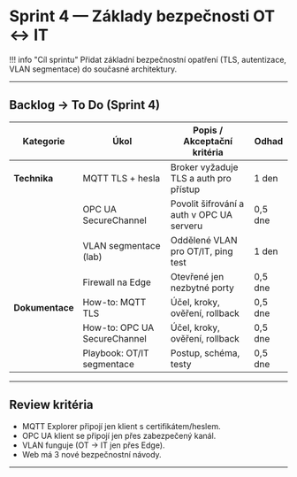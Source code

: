 # Sprint 4 — Základy bezpečnosti OT ↔ IT

!!! info "Cíl sprintu"
    Přidat základní bezpečnostní opatření (TLS, autentizace, VLAN segmentace) do současné architektury.

---

## Backlog → To Do (Sprint 4)

| Kategorie      | Úkol                         | Popis / Akceptační kritéria | Odhad |
|----------------|------------------------------|-----------------------------|-------|
| **Technika**   | MQTT TLS + hesla             | Broker vyžaduje TLS a auth pro přístup | 1 den |
|                | OPC UA SecureChannel         | Povolit šifrování a auth v OPC UA serveru | 0,5 dne |
|                | VLAN segmentace (lab)        | Oddělené VLAN pro OT/IT, ping test | 1 den |
|                | Firewall na Edge             | Otevřené jen nezbytné porty | 0,5 dne |
| **Dokumentace**| How-to: MQTT TLS              | Účel, kroky, ověření, rollback | 0,5 dne |
|                | How-to: OPC UA SecureChannel | Účel, kroky, ověření, rollback | 0,5 dne |
|                | Playbook: OT/IT segmentace   | Postup, schéma, testy | 0,5 dne |

---

## Review kritéria
- MQTT Explorer připojí jen klient s certifikátem/heslem.
- OPC UA klient se připojí jen přes zabezpečený kanál.
- VLAN funguje (OT → IT jen přes Edge).
- Web má 3 nové bezpečnostní návody.

---
